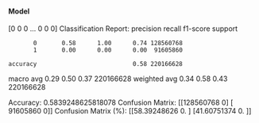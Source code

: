 #### Model
[0 0 0 ... 0 0 0]
Classification Report:
              precision    recall  f1-score   support

           0       0.58      1.00      0.74 128560768
           1       0.00      0.00      0.00  91605860

    accuracy                           0.58 220166628
   macro avg       0.29      0.50      0.37 220166628
weighted avg       0.34      0.58      0.43 220166628

Accuracy: 0.5839248625818078
Confusion Matrix:
[[128560768         0]
 [ 91605860         0]]
Confusion Matrix (%):
[[58.39248626  0.        ]
 [41.60751374  0.        ]]
